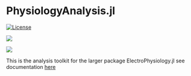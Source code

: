 # PhysiologyAnalysis.jl



[![License][license-img]](LICENSE)

[![][docs-stable-img]][docs-stable-url] 

[![][GHA-img]][GHA-url]




[license-img]: http://img.shields.io/badge/license-MIT-brightgreen.svg?style=flat-square
[docs-stable-img]: https://img.shields.io/badge/docs-stable-blue.svg
[docs-stable-url]: https://mattar13.github.io/ElectroPhysiology.jl/dev

[GHA-img]: https://github.com/mattar13/PhysiologyAnalysis.jl/workflows/CI/badge.svg
[GHA-url]: https://github.com/mattar13/PhysiologyAnalysis.jl/actions?query=workflows/CI

This is the analysis toolkit for the larger package ElectroPhysiology.jl
see documentation [here](https://github.com/mattar13/ElectroPhysiology.jl)
